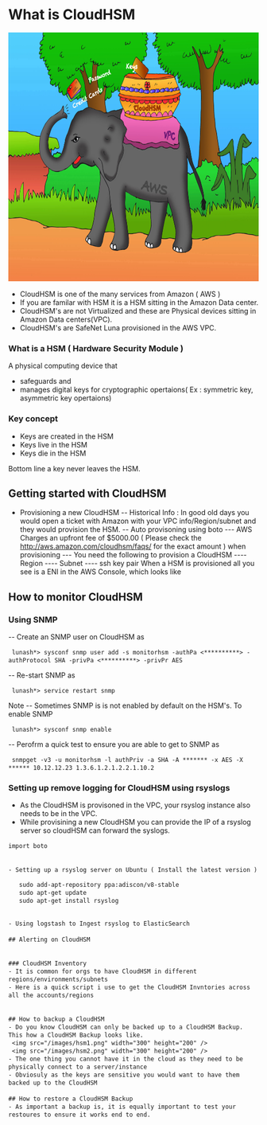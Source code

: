 # What is CloudHSM  

<img src="/images/elephant_new.jpg" width="800" height="500" />

 * CloudHSM is one of the many services from Amazon ( AWS )
 * If you are familar with HSM it is a HSM sitting in the Amazon Data center.
 * CloudHSM's are not Virtualized and these are Physical devices sitting in Amazon Data centers(VPC).
 * CloudHSM's are SafeNet Luna provisioned in the AWS VPC.

### What is a HSM ( Hardware Security Module )  
A physical computing device that 
- safeguards and 
- manages digital keys 
for cryptographic opertaions( Ex : symmetric key, asymmetric key opertaions)

### Key concept 
- Keys are created in the HSM
- Keys live in the HSM
- Keys die in the HSM

Bottom line a key never leaves the HSM.

## Getting started with CloudHSM
- Provisioning a new CloudHSM
-- Historical Info : In good old days you would open a ticket with Amazon with your VPC info/Region/subnet  and they would provision the HSM.
-- Auto provisoning using boto
--- AWS Charges an upfront fee of $5000.00 ( Please check the http://aws.amazon.com/cloudhsm/faqs/ for the exact amount ) when provisioning
--- You need the following to provision a CloudHSM
---- Region
---- Subnet
---- ssh key pair
When a HSM is provisioned all you see is a ENI in the AWS Console, which looks like

## How to monitor CloudHSM
###  Using SNMP
-- Create an SNMP user on CloudHSM as

```
 lunash*> sysconf snmp user add -s monitorhsm -authPa <**********> -authProtocol SHA -privPa <**********> -privPr AES
```
-- Re-start SNMP as
```
 lunash*> service restart snmp
```
Note
-- Sometimes SNMP is is not enabled by default on the HSM's. To enable SNMP
```
 lunash*> sysconf snmp enable
```

-- Perofrm a quick test to ensure you are able to get to SNMP as
```
 snmpget -v3 -u monitorhsm -l authPriv -a SHA -A ******* -x AES -X ****** 10.12.12.23 1.3.6.1.2.1.2.2.1.10.2

```

### Setting up remove logging for  CloudHSM using rsyslogs

- As the CloudHSM is provisoned in the VPC, your rsyslog instance also needs to be in the VPC.
- While provisining a new CloudHSM you can provide the IP of a rsyslog server so cloudHSM can forward the syslogs.
```
import boto


- Setting up a rsyslog server on Ubuntu ( Install the latest version )

```
       sudo add-apt-repository ppa:adiscon/v8-stable
       sudo apt-get update
       sudo apt-get install rsyslog
```

- Using logstash to Ingest rsyslog to ElasticSearch

## Alerting on CloudHSM


### CloudHSM Inventory
- It is common for orgs to have CloudHSM in different regions/environments/subnets
- Here is a quick script i use to get the CloudHSM Invntories across all the accounts/regions


## How to backup a CloudHSM
- Do you know CloudHSM can only be backed up to a CloudHSM Backup. This how a CloudHSM Backup looks like. 
 <img src="/images/hsm1.png" width="300" height="200" />
 <img src="/images/hsm2.png" width="300" height="200" />
- The one thing you cannot have it in the cloud as they need to be physically connect to a server/instance
- Obviosuly as the keys are sensitive you would want to have them backed up to the CloudHSM

## How to restore a CloudHSM Backup
- As important a backup is, it is equally important to test your restoures to ensure it works end to end.
